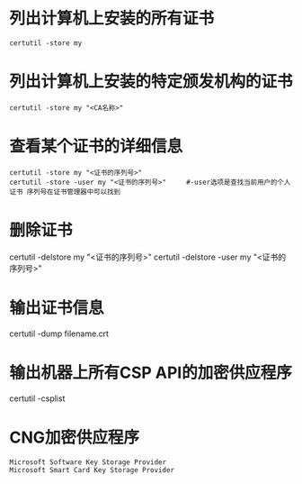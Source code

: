 # 列出计算机上安装的所有证书
    certutil -store my

# 列出计算机上安装的特定颁发机构的证书
    certutil -store my "<CA名称>"

# 查看某个证书的详细信息
    certutil -store my "<证书的序列号>"
    certutil -store -user my "<证书的序列号>"     #-user选项是查找当前用户的个人证书 序列号在证书管理器中可以找到


# 删除证书
certutil -delstore my "<证书的序列号>"
certutil -delstore -user my "<证书的序列号>"

# 输出证书信息
certutil -dump filename.crt


# 输出机器上所有CSP API的加密供应程序
certutil -csplist

# CNG加密供应程序
    Microsoft Software Key Storage Provider
    Microsoft Smart Card Key Storage Provider